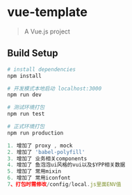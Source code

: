 # vue-template

> A Vue.js project

## Build Setup

``` bash
# install dependencies
npm install

# 开发模式本地启动 localhost:3000
npm run dev

# 测试环境打包
npm run test

# 正式环境打包
npm run production

```

```javascript
1. 增加了 proxy , mock
2. 增加了 'babel-polyfill'
3. 增加了 业务相关components
4. 增加了 鱼泡泡ui风格的vui以及$YPP相关数据
5. 增加了 常用mixin
6. 增加了 常用iconfont
7、打包时需修改/config/local.js里面ENV值
```

